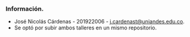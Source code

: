### Información.
* José Nicolás Cárdenas - 201922006 - j.cardenast@uniandes.edu.co.
* Se optó por subir ambos talleres en un mismo repositorio.
